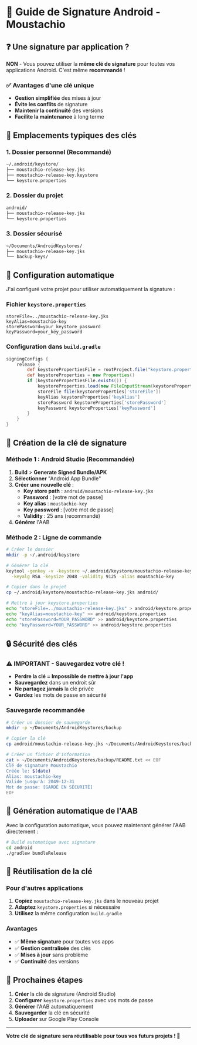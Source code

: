 # 🔑 Guide de Signature Android - Moustachio

## ❓ **Une signature par application ?**

**NON** - Vous pouvez utiliser la **même clé de signature** pour toutes vos applications Android. C'est même **recommandé** !

### ✅ **Avantages d'une clé unique**
- **Gestion simplifiée** des mises à jour
- **Évite les conflits** de signature
- **Maintenir la continuité** des versions
- **Facilite la maintenance** à long terme

## 📁 **Emplacements typiques des clés**

### **1. Dossier personnel (Recommandé)**
```bash
~/.android/keystore/
├── moustachio-release-key.jks
├── moustachio-release-key.keystore
└── keystore.properties
```

### **2. Dossier du projet**
```bash
android/
├── moustachio-release-key.jks
└── keystore.properties
```

### **3. Dossier sécurisé**
```bash
~/Documents/AndroidKeystores/
├── moustachio-release-key.jks
└── backup-keys/
```

## 🔧 **Configuration automatique**

J'ai configuré votre projet pour utiliser automatiquement la signature :

### **Fichier `keystore.properties`**
```properties
storeFile=../moustachio-release-key.jks
keyAlias=moustachio-key
storePassword=your_keystore_password
keyPassword=your_key_password
```

### **Configuration dans `build.gradle`**
```gradle
signingConfigs {
    release {
        def keystorePropertiesFile = rootProject.file("keystore.properties")
        def keystoreProperties = new Properties()
        if (keystorePropertiesFile.exists()) {
            keystoreProperties.load(new FileInputStream(keystorePropertiesFile))
            storeFile file(keystoreProperties['storeFile'])
            keyAlias keystoreProperties['keyAlias']
            storePassword keystoreProperties['storePassword']
            keyPassword keystoreProperties['keyPassword']
        }
    }
}
```

## 🚀 **Création de la clé de signature**

### **Méthode 1 : Android Studio (Recommandée)**
1. **Build** > **Generate Signed Bundle/APK**
2. **Sélectionner** "Android App Bundle"
3. **Créer une nouvelle clé** :
   - **Key store path** : `android/moustachio-release-key.jks`
   - **Password** : [votre mot de passe]
   - **Key alias** : `moustachio-key`
   - **Key password** : [votre mot de passe]
   - **Validity** : 25 ans (recommandé)
4. **Générer** l'AAB

### **Méthode 2 : Ligne de commande**
```bash
# Créer le dossier
mkdir -p ~/.android/keystore

# Générer la clé
keytool -genkey -v -keystore ~/.android/keystore/moustachio-release-key.jks \
  -keyalg RSA -keysize 2048 -validity 9125 -alias moustachio-key

# Copier dans le projet
cp ~/.android/keystore/moustachio-release-key.jks android/

# Mettre à jour keystore.properties
echo "storeFile=../moustachio-release-key.jks" > android/keystore.properties
echo "keyAlias=moustachio-key" >> android/keystore.properties
echo "storePassword=YOUR_PASSWORD" >> android/keystore.properties
echo "keyPassword=YOUR_PASSWORD" >> android/keystore.properties
```

## 🔒 **Sécurité des clés**

### **⚠️ IMPORTANT - Sauvegardez votre clé !**
- **Perdre la clé = Impossible de mettre à jour l'app**
- **Sauvegardez** dans un endroit sûr
- **Ne partagez jamais** la clé privée
- **Gardez** les mots de passe en sécurité

### **Sauvegarde recommandée**
```bash
# Créer un dossier de sauvegarde
mkdir -p ~/Documents/AndroidKeystores/backup

# Copier la clé
cp android/moustachio-release-key.jks ~/Documents/AndroidKeystores/backup/

# Créer un fichier d'information
cat > ~/Documents/AndroidKeystores/backup/README.txt << EOF
Clé de signature Moustachio
Créée le: $(date)
Alias: moustachio-key
Valide jusqu'à: 2049-12-31
Mot de passe: [GARDÉ EN SÉCURITÉ]
EOF
```

## 📱 **Génération automatique de l'AAB**

Avec la configuration automatique, vous pouvez maintenant générer l'AAB directement :

```bash
# Build automatique avec signature
cd android
./gradlew bundleRelease
```

## 🔄 **Réutilisation de la clé**

### **Pour d'autres applications**
1. **Copiez** `moustachio-release-key.jks` dans le nouveau projet
2. **Adaptez** `keystore.properties` si nécessaire
3. **Utilisez** la même configuration `build.gradle`

### **Avantages**
- ✅ **Même signature** pour toutes vos apps
- ✅ **Gestion centralisée** des clés
- ✅ **Mises à jour** sans problème
- ✅ **Continuité** des versions

## 🎯 **Prochaines étapes**

1. **Créer** la clé de signature (Android Studio)
2. **Configurer** `keystore.properties` avec vos mots de passe
3. **Générer** l'AAB automatiquement
4. **Sauvegarder** la clé en sécurité
5. **Uploader** sur Google Play Console

---

**Votre clé de signature sera réutilisable pour tous vos futurs projets ! 🔑**
